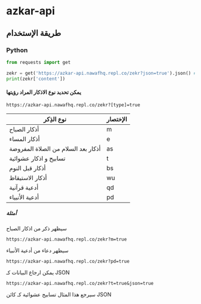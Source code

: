 # azkar-api

## طريقة الإستخدام
### Python
```python
from requests import get

zekr = get('https://azkar-api.nawafhq.repl.co/zekr?json=true').json() # Type = dict
print(zekr['content'])
```
#### يمكن تحديد نوع الاذكار المراد رؤيتها
```
https://azkar-api.nawafhq.repl.co/zekr?[type]=true
```
|     نوع الذِكر     | الإختصار     |
|--------------|-----------|
| أذكار الصباح | m      |
| أذكار المساء      | e  |
| أذكار بعد السلام من الصلاة المفروضة      | as  |
| تسابيح و اذكار عشوائية      | t |
| أذكار قبل النوم      | bs |
| أذكار الاستيقاظ      | wu |
| أدعية قرآنية      | qd |
| أدعية الأنبياء      | pd |

##### أمثلة
سيظهر ذكر من اذكار الصباح
```
https://azkar-api.nawafhq.repl.co/zekr?m=true
```
سيظهر دعاء من أدعية الأنبياء
```
https://azkar-api.nawafhq.repl.co/zekr?pd=true
```
يمكن ارجاع البيانات كـ JSON
```
https://azkar-api.nawafhq.repl.co/zekr?t=true&json=true
```
سيرجع هذا المثال تسابيح عشوائية كـ كائن JSON
